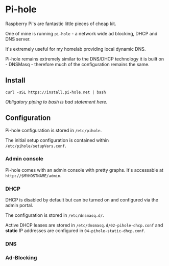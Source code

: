 # Pi-hole

Raspberry Pi's are fantastic little pieces of cheap kit. 

One of mine is running `pi-hole` - a network wide ad blocking, DHCP and DNS server. 

It's extremely useful for my homelab providing local dynamic DNS.

Pi-hole remains extremely similar to the DNS/DHCP technology it is built on - DNSMasq - therefore much of the configuration remains the same.

## Install

    curl -sSL https://install.pi-hole.net | bash

_Obligatory piping to bash is bad statement here._

## Configuration

Pi-hole configuration is stored in `/etc/pihole`.

The initial setup configuration is contained within `/etc/pihole/setupVars.conf`.

### Admin console
Pi-hole comes with an admin console with pretty graphs. It's accessable at `http://$MYHOSTNAME/admin`.

### DHCP
DHCP is disabled by default but can be turned on and configured via the admin portal. 

The configuration is stored in `/etc/dnsmasq.d/`.

Active DHCP leases are stored in `/etc/dnsmasq.d/02-pihole-dhcp.conf` and **static** IP addresses are configured in `04-pihole-static-dhcp.conf`.

### DNS

### Ad-Blocking
